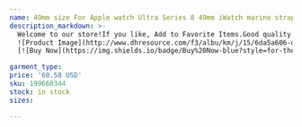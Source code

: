 ```yaml
---
name: 49mm size For Apple watch Ultra Series 8 49mm iWatch marine strap smart watch sport watch wireless charging strap box Protective cover case
description_markdown: >-
  Welcome to our store!If you like, Add to Favorite Items.Good quality and Superior customer service.What you see is exactly what you will get. Note: 1. Please allow slight difference due to manual measurement and a little color variation for different display setting. 2. Please carefully check size chart . Thank you for your understanding.We received is not just a piece of the order,will ship out in order.Follow us to stay updated with latest promotions and products!thanks for your support!.syi
  ![Product Image](http://www.dhresource.com/f3/albu/km/j/15/6da5a606-d397-49dc-bd8d-20f4f04953ad.jpg)
  [![Buy Now](https://img.shields.io/badge/Buy%20Now-blue?style=for-the-badge&logo=none)](https://www.anrdoezrs.net/click-100820740-14451685?url=http%3A%2F%2Fwww.dhgate.com%2Fproduct%2F7-inch-car-gps-navigator-navigation-128mb%2F199660344.html)

garment_type:
price: '60.58 USD'
sku: 199660344
stock: in stock
sizes:

---
```

